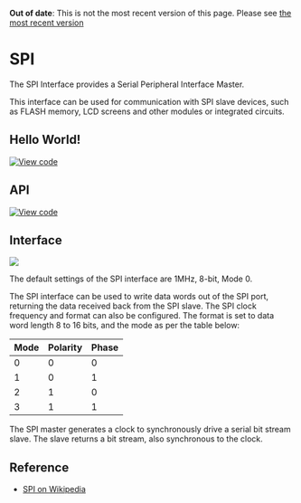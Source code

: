 <span class="warnings">**Out of date**: This is not the most recent version of this page. Please see [the most recent version](https://os.mbed.com/docs/latest/reference/spi.html)</span>
# SPI

The SPI Interface provides a Serial Peripheral Interface Master. 

This interface can be used for communication with SPI slave devices, such as FLASH memory, LCD screens and other modules or integrated circuits.

## Hello World!

[![View code](https://www.mbed.com/embed/?url=https://developer.mbed.org/users/mbed_official/code/SPI_HelloWorld_Mbed/)](https://developer.mbed.org/users/mbed_official/code/SPI_HelloWorld_Mbed/file/tip/main.cpp) 

## API

[![View code](https://www.mbed.com/embed/?type=library)](https://docs.mbed.com/docs/mbed-os-api/en/mbed-os-5.1.0/api/SPI_8h_source.html) 

## Interface

<span class="images">![](../../images/pin_out.png)</span>
  
The default settings of the SPI interface are 1MHz, 8-bit, Mode 0.

The SPI interface can be used to write data words out of the SPI port, returning the data received back from the SPI slave. The SPI clock frequency and format can also be configured. The format is set to data word length 8 to 16 bits, and the mode as per the table below:

Mode |  Polarity |  Phase  
---|---|---  
0 | 0 | 0  
1 | 0 | 1  
2 | 1 | 0  
3 | 1 | 1  
  
The SPI master generates a clock to synchronously drive a serial bit stream slave. The slave returns a bit stream, also synchronous to the clock. 

## Reference

  * [SPI on Wikipedia](http://en.wikipedia.org/wiki/Serial_Peripheral_Interface_Bus)
